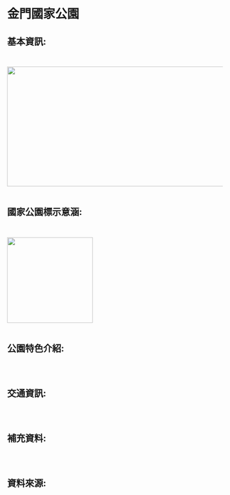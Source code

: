 <h1 class="header-level-1" >金門國家公園</h1>
<p>
  
 <style>
  html {
    height: 100%;
  }

  body {
    background-image: url("https://png.pngtree.com/thumb_back/fw800/back_pic/04/08/98/405814a2ba920b1.jpg");
    background-repeat: no-repeat;
    background-attachment: fixed;
    background-position: center;
    background-size: cover;
  }
</style>

<h2 class="header-level-2" >基本資訊:</h2>

<pre class="highlight"><code>

<img id="comp-ja6kq5fb1imgimage" style="width: 560px; height: 280px;" src="http://images.china.cn/attachement/jpg/site1007/20110804/0013729e78490fa4c43412.jpg" data-type="image">

</code></pre>


<h2 class="header-level-2" >國家公園標示意涵:</h2>

<pre class="highlight"><code>

<img style="width: 200px; height: 200px;" src="https://upload.wikimedia.org/wikipedia/commons/thumb/7/7c/Kinmen_National_Park_Headquarters_Logo.svg/2000px-Kinmen_National_Park_Headquarters_Logo.svg.png" data-type="image">

</code></pre>


<h2 class="header-level-2" >公園特色介紹:</h2>

<pre class="highlight"><code>

</code></pre>


<h2 class="header-level-2" >交通資訊:</h2>

<pre class="highlight"><code>

</code></pre>


<h2 class="header-level-2" >補充資料:</h2>

<pre class="highlight"><code>

</code></pre>


<h2 class="header-level-2" >資料來源:</h2>

<pre class="highlight"><code>

</code></pre>


